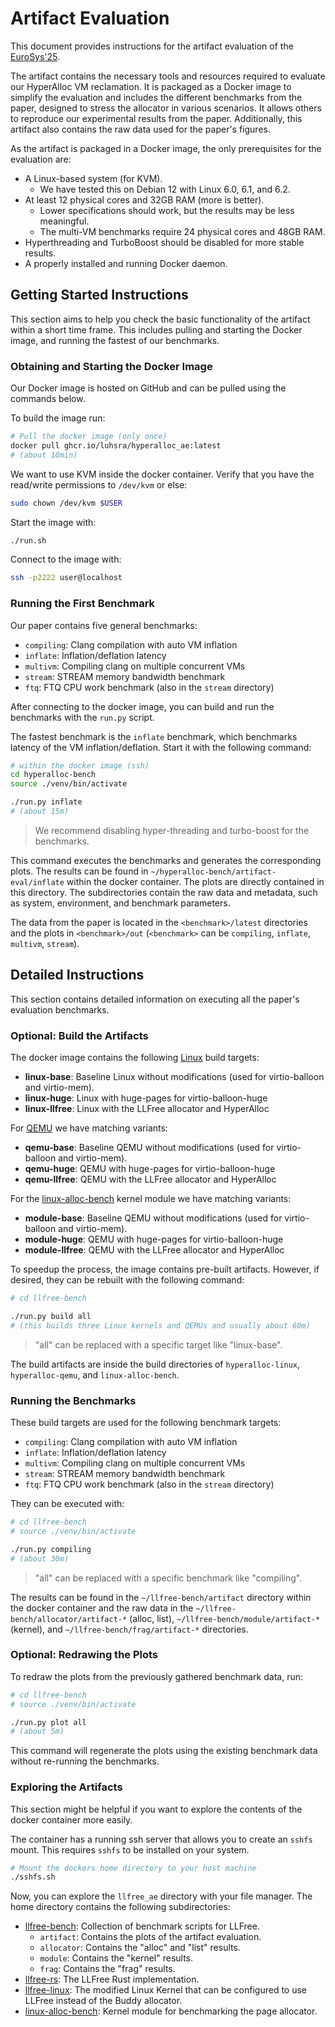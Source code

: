 # Artifact Evaluation

This document provides instructions for the artifact evaluation of the [EuroSys'25](https://sysartifacts.github.io/eurosys2025/call).

The artifact contains the necessary tools and resources required to evaluate our HyperAlloc VM reclamation.
It is packaged as a Docker image to simplify the evaluation and includes the different benchmarks from the paper, designed to stress the allocator in various scenarios.
It allows others to reproduce our experimental results from the paper.
Additionally, this artifact also contains the raw data used for the paper's figures.

As the artifact is packaged in a Docker image, the only prerequisites for the evaluation are:

- A Linux-based system (for KVM).
  - We have tested this on Debian 12 with Linux 6.0, 6.1, and 6.2.
- At least 12 physical cores and 32GB RAM (more is better).
  - Lower specifications should work, but the results may be less meaningful.
  - The multi-VM benchmarks require 24 physical cores and 48GB RAM.
- Hyperthreading and TurboBoost should be disabled for more stable results.
- A properly installed and running Docker daemon.


## Getting Started Instructions

This section aims to help you check the basic functionality of the artifact within a short time frame.
This includes pulling and starting the Docker image, and running the fastest of our benchmarks.

### Obtaining and Starting the Docker Image

Our Docker image is hosted on GitHub and can be pulled using the commands below.

To build the image run:
```sh
# Pull the docker image (only once)
docker pull ghcr.io/luhsra/hyperalloc_ae:latest
# (about 10min)
```

We want to use KVM inside the docker container.
Verify that you have the read/write permissions to `/dev/kvm` or else:
```sh
sudo chown /dev/kvm $USER
```

Start the image with:
```sh
./run.sh
```

Connect to the image with:
```sh
ssh -p2222 user@localhost
```

### Running the First Benchmark

Our paper contains five general benchmarks:
- `compiling`: Clang compilation with auto VM inflation
- `inflate`: Inflation/deflation latency
- `multivm`: Compiling clang on multiple concurrent VMs
- `stream`: STREAM memory bandwidth benchmark
- `ftq`: FTQ CPU work benchmark (also in the `stream` directory)

After connecting to the docker image, you can build and run the benchmarks with the `run.py` script.

The fastest benchmark is the `inflate` benchmark, which benchmarks latency of the VM inflation/deflation.
Start it with the following command:

```sh
# within the docker image (ssh)
cd hyperalloc-bench
source ./venv/bin/activate

./run.py inflate
# (about 15m)
```

> We recommend disabling hyper-threading and turbo-boost for the benchmarks.

This command executes the benchmarks and generates the corresponding plots.
The results can be found in `~/hyperalloc-bench/artifact-eval/inflate` within the docker container.
The plots are directly contained in this directory.
The subdirectories contain the raw data and metadata, such as system, environment, and benchmark parameters.

The data from the paper is located in the `<benchmark>/latest` directories and the plots in `<benchmark>/out` (`<benchmark>` can be `compiling`, `inflate`, `multivm`, `stream`).


## Detailed Instructions

This section contains detailed information on executing all the paper's evaluation benchmarks.

### Optional: Build the Artifacts

The docker image contains the following [Linux](https://github.com/luhsra/hyperalloc-linux) build targets:
- **linux-base**: Baseline Linux without modifications (used for virtio-balloon and virtio-mem).
- **linux-huge**: Linux with huge-pages for virtio-balloon-huge
- **linux-llfree**: Linux with the LLFree allocator and HyperAlloc

For [QEMU](https://github.com/luhsra/hyperalloc-qemu/) we have matching variants:
- **qemu-base**: Baseline QEMU without modifications (used for virtio-balloon and virtio-mem).
- **qemu-huge**: QEMU with huge-pages for virtio-balloon-huge
- **qemu-llfree**: QEMU with the LLFree allocator and HyperAlloc

For the [linux-alloc-bench](https://github.com/luhsra/linux-alloc-bench/) kernel module we have matching variants:
- **module-base**: Baseline QEMU without modifications (used for virtio-balloon and virtio-mem).
- **module-huge**: QEMU with huge-pages for virtio-balloon-huge
- **module-llfree**: QEMU with the LLFree allocator and HyperAlloc

To speedup the process, the image contains pre-built artifacts.
However, if desired, they can be rebuilt with the following command:

```sh
# cd llfree-bench

./run.py build all
# (this builds three Linux kernels and QEMUs and usually about 60m)
```

> "all" can be replaced with a specific target like "linux-base".

The build artifacts are inside the build directories of `hyperalloc-linux`, `hyperalloc-qemu`, and `linux-alloc-bench`.


### Running the Benchmarks

These build targets are used for the following benchmark targets:

- `compiling`: Clang compilation with auto VM inflation
- `inflate`: Inflation/deflation latency
- `multivm`: Compiling clang on multiple concurrent VMs
- `stream`: STREAM memory bandwidth benchmark
- `ftq`: FTQ CPU work benchmark (also in the `stream` directory)

They can be executed with:

```sh
# cd llfree-bench
# source ./venv/bin/activate

./run.py compiling
# (about 30m)
```

> "all" can be replaced with a specific benchmark like "compiling".

The results can be found in the `~/llfree-bench/artifact` directory within the docker container and the raw data in the `~/llfree-bench/allocator/artifact-*` (alloc, list), `~/llfree-bench/module/artifact-*` (kernel), and `~/llfree-bench/frag/artifact-*` directories.


### Optional: Redrawing the Plots

To redraw the plots from the previously gathered benchmark data, run:

```sh
# cd llfree-bench
# source ./venv/bin/activate

./run.py plot all
# (about 5m)
```

This command will regenerate the plots using the existing benchmark data without re-running the benchmarks.


### Exploring the Artifacts

This section might be helpful if you want to explore the contents of the docker container more easily.

The container has a running ssh server that allows you to create an `sshfs` mount.
This requires `sshfs` to be installed on your system.

```sh
# Mount the dockers home directory to your host machine
./sshfs.sh
```

Now, you can explore the `llfree_ae` directory with your file manager.
The home directory contains the following subdirectories:

- [llfree-bench](https://github.com/luhsra/llfree-bench): Collection of benchmark scripts for LLFree.
  - `artifact`: Contains the plots of the artifact evaluation.
  - `allocator`: Contains the "alloc" and "list" results.
  - `module`: Contains the "kernel" results.
  - `frag`: Contains the "frag" results.
- [llfree-rs](https://github.com/luhsra/llfree-rs): The LLFree Rust implementation.
- [llfree-linux](https://github.com/luhsra/llfree-linux): The modified Linux Kernel that can be configured to use LLFree instead of the Buddy allocator.
- [linux-alloc-bench](https://github.com/luhsra/linux-alloc-bench): Kernel module for benchmarking the page allocator.
